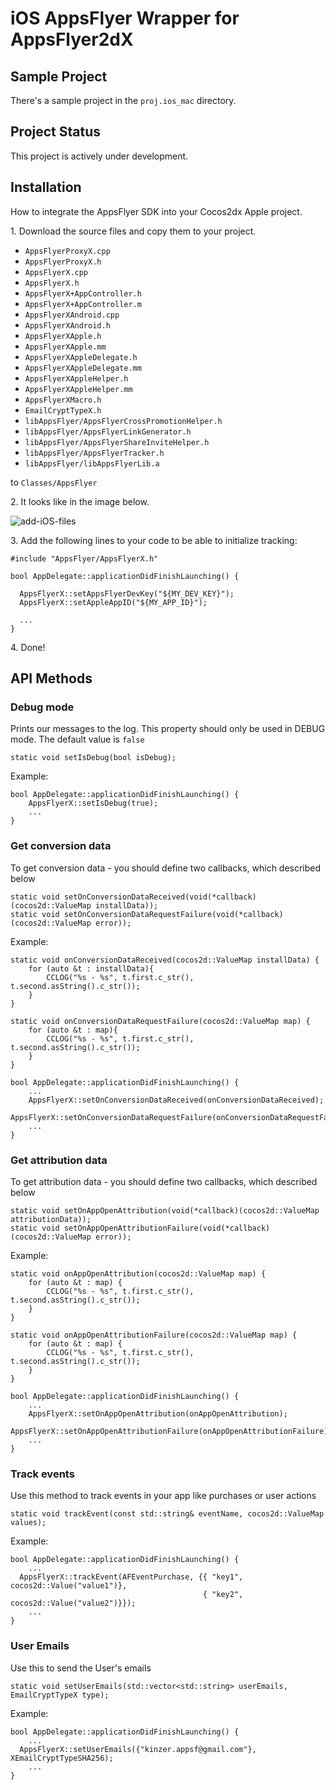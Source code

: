 # iOS AppsFlyer Wrapper for AppsFlyer2dX

## Sample Project

There's a sample project in the `proj.ios_mac` directory.

## Project Status

This project is actively under development.

## Installation

How to integrate the AppsFlyer SDK into your Cocos2dx Apple project.

1\. Download the source files and copy them to your project.

 - `AppsFlyerProxyX.cpp`
 - `AppsFlyerProxyX.h`
 - `AppsFlyerX.cpp`
 - `AppsFlyerX.h`
 - `AppsFlyerX+AppController.h`
 - `AppsFlyerX+AppController.m`
 - `AppsFlyerXAndroid.cpp`
 - `AppsFlyerXAndroid.h`
 - `AppsFlyerXApple.h`
 - `AppsFlyerXApple.mm`
 - `AppsFlyerXAppleDelegate.h`
 - `AppsFlyerXAppleDelegate.mm`
 - `AppsFlyerXAppleHelper.h`
 - `AppsFlyerXAppleHelper.mm`
 - `AppsFlyerXMacro.h`
 - `EmailCryptTypeX.h`
 - `libAppsFlyer/AppsFlyerCrossPromotionHelper.h`
 - `libAppsFlyer/AppsFlyerLinkGenerator.h`
 - `libAppsFlyer/AppsFlyerShareInviteHelper.h`
 - `libAppsFlyer/AppsFlyerTracker.h`
 - `libAppsFlyer/libAppsFlyerLib.a`

to `Classes/AppsFlyer`

2\. It looks like in the image below.

![add-iOS-files](https://github.com/AppsFlyerSDK/AppsFlyerCocos2dX/blob/development/Resources/add-to-iOS-mk.png) <!-- .element height="50%" width="50%" -->

3\. Add the following lines to your code to be able to initialize tracking:

```
#include "AppsFlyer/AppsFlyerX.h"

bool AppDelegate::applicationDidFinishLaunching() {

  AppsFlyerX::setAppsFlyerDevKey("${MY_DEV_KEY}");
  AppsFlyerX::setAppleAppID("${MY_APP_ID}");

  ...
}
```
4\. Done!

## API Methods

### Debug mode

 Prints our messages to the log. This property should only be used in DEBUG mode. The default value is `false`
```
static void setIsDebug(bool isDebug);
```
Example:
```
bool AppDelegate::applicationDidFinishLaunching() {
    AppsFlyerX::setIsDebug(true);
    ...
}
```
### Get conversion data
To get conversion data - you should define two callbacks, which described below
```
static void setOnConversionDataReceived(void(*callback)(cocos2d::ValueMap installData));
static void setOnConversionDataRequestFailure(void(*callback)(cocos2d::ValueMap error));
```
Example:
```
static void onConversionDataReceived(cocos2d::ValueMap installData) {
    for (auto &t : installData){
        CCLOG("%s - %s", t.first.c_str(), t.second.asString().c_str());
    }
}

static void onConversionDataRequestFailure(cocos2d::ValueMap map) {
    for (auto &t : map){
        CCLOG("%s - %s", t.first.c_str(), t.second.asString().c_str());
    }
}    

bool AppDelegate::applicationDidFinishLaunching() {
    ...
    AppsFlyerX::setOnConversionDataReceived(onConversionDataReceived);
    AppsFlyerX::setOnConversionDataRequestFailure(onConversionDataRequestFailure);  
    ...
}
```
### Get attribution data
To get attribution data - you should define two callbacks, which described below
```
static void setOnAppOpenAttribution(void(*callback)(cocos2d::ValueMap attributionData));
static void setOnAppOpenAttributionFailure(void(*callback)(cocos2d::ValueMap error));
```
Example:
```
static void onAppOpenAttribution(cocos2d::ValueMap map) {
    for (auto &t : map) {
        CCLOG("%s - %s", t.first.c_str(), t.second.asString().c_str());
    }
}

static void onAppOpenAttributionFailure(cocos2d::ValueMap map) {
    for (auto &t : map) {
        CCLOG("%s - %s", t.first.c_str(), t.second.asString().c_str());
    }
}

bool AppDelegate::applicationDidFinishLaunching() {
	...
	AppsFlyerX::setOnAppOpenAttribution(onAppOpenAttribution);
	AppsFlyerX::setOnAppOpenAttributionFailure(onAppOpenAttributionFailure);
	...
}
```
### Track events
Use this method to track events in your app like purchases or user actions
```
static void trackEvent(const std::string& eventName, cocos2d::ValueMap values);
```
Example:
```
bool AppDelegate::applicationDidFinishLaunching() {
	...
  AppsFlyerX::trackEvent(AFEventPurchase, {{ "key1", cocos2d::Value("value1")},
                                           { "key2", cocos2d::Value("value2")}});
	...
}
```
### User Emails
Use this to send the User's emails
```
static void setUserEmails(std::vector<std::string> userEmails, EmailCryptTypeX type);
```
Example:
```
bool AppDelegate::applicationDidFinishLaunching() {
	...
  AppsFlyerX::setUserEmails({"kinzer.appsf@gmail.com"}, XEmailCryptTypeSHA256);
	...
}
```
